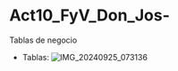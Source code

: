 # Act10_FyV_Don_Jos-
Tablas de negocio
- Tablas:
![IMG_20240925_073136](https://github.com/user-attachments/assets/89366753-c574-42b4-80b8-6a01d5717df1)
